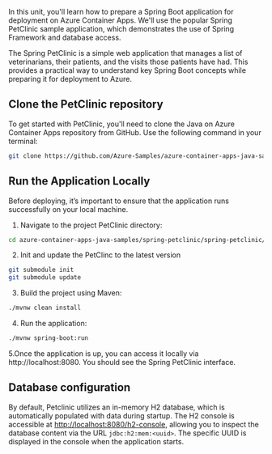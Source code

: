 In this unit, you'll learn how to prepare a Spring Boot application for deployment on Azure Container Apps. We'll use the popular Spring PetClinic sample application, which demonstrates the use of Spring Framework and database access.

The Spring PetClinic is a simple web application that manages a list of veterinarians, their patients, and the visits those patients have had. This provides a practical way to understand key Spring Boot concepts while preparing it for deployment to Azure.

## Clone the PetClinic repository

To get started with PetClinic, you'll need to clone the Java on Azure Container Apps repository from GitHub. Use the following command in your terminal:

```bash
git clone https://github.com/Azure-Samples/azure-container-apps-java-samples.git
```

## Run the Application Locally

Before deploying, it’s important to ensure that the application runs successfully on your local machine.

1. Navigate to the project PetClinic directory:

```bash
cd azure-container-apps-java-samples/spring-petclinic/spring-petclinic/
```

2. Init and update the PetClinc to the latest version
```bash
git submodule init
git submodule update
```

3. Build the project using Maven:

```bash
./mvnw clean install
```

4. Run the application:

```bash
./mvnw spring-boot:run
```

5.Once the application is up, you can access it locally via http://localhost:8080. You should see the Spring PetClinic interface.

## Database configuration
By default, Petclinic utilizes an in-memory H2 database, which is automatically populated with data during startup. The H2 console is accessible at [http://localhost:8080/h2-console](http://localhost:8080/h2-console), allowing you to inspect the database content via the URL `jdbc:h2:mem:<uuid>`. The specific UUID is displayed in the console when the application starts.
